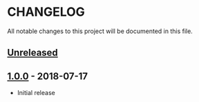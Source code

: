 # CHANGELOG
All notable changes to this project will be documented in this file.

## [Unreleased]

## [1.0.0] - 2018-07-17
- Initial release


[Unreleased]: https://github.com/sauler/vscode-flax-snippets/tree/master
[1.0.0]: https://github.com/sauler/vscode-flax-snippets/tree/v1.0.0